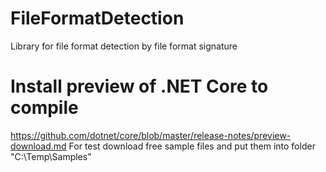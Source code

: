 # FileFormatDetection
Library for file format detection by file format signature

# Install preview of .NET Core to compile
https://github.com/dotnet/core/blob/master/release-notes/preview-download.md
For test download free sample files and put them into folder "C:\Temp\Samples"
